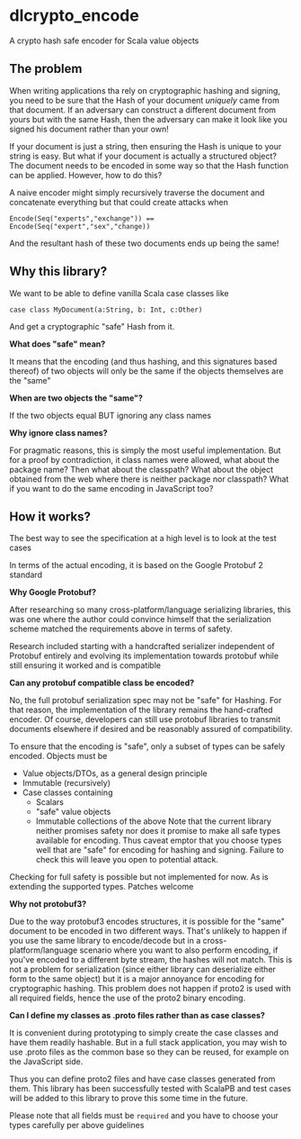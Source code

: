 dlcrypto_encode
===============

A crypto hash safe encoder for Scala value objects

The problem
-----------
When writing applications tha rely on cryptographic hashing and signing, you
need to be sure that the Hash of your document *uniquely* came from that
document. If an adversary can construct a different document from yours but 
with the same Hash, then the adversary can make it look like you signed his
document rather than your own!

If your document is just a string, then ensuring the Hash is unique to your
string is easy. But what if your document is actually a structured object?
The document needs to be encoded in some way so that the Hash function can be
applied. However, how to do this?

A naive encoder might simply recursively traverse the document and concatenate
everything but that could create attacks when

```Encode(Seq("experts","exchange")) == Encode(Seq("expert","sex","change))```

And the resultant hash of these two documents ends up being the same!

Why this library?
-----------------
We want to be able to define vanilla Scala case classes like

```case class MyDocument(a:String, b: Int, c:Other)```

And get a cryptographic "safe" Hash from it. 

**What does "safe" mean?**

It means that the encoding (and thus hashing, and this signatures based thereof) 
of two objects will only be the same if the objects themselves are the "same"

**When are two objects the "same"?**

If the two objects equal BUT ignoring any class names

**Why ignore class names?**

For pragmatic reasons, this is simply the most useful implementation. But for a
proof by contradiction, it class names were allowed, what about the package name?
Then what about the classpath? What about the object obtained from the web where
there is neither package nor classpath? What if you want to do the same encoding
in JavaScript too?

How it works?
-------------
The best way to see the specification at a high level is to look at the test cases

In terms of the actual encoding, it is based on the Google Protobuf 2 standard

**Why Google Protobuf?**

After researching so many cross-platform/language serializing libraries, this was
one where the author could convince himself that the serialization scheme matched
the requirements above in terms of safety.

Research included starting with a handcrafted serializer independent of Protobuf 
entirely and evolving its implementation towards protobuf while still ensuring it 
worked and is compatible

**Can any protobuf compatible class be encoded?**

No, the full protobuf serialization spec may not be "safe" for Hashing. For that
reason, the implementation of the library remains the hand-crafted encoder. Of
course, developers can still use protobuf libraries to transmit documents elsewhere
if desired and be reasonably assured of compatibility.

To ensure that the encoding is "safe", only a subset of types can be safely encoded.
Objects must be
- Value objects/DTOs, as a general design principle 
- Immutable (recursively)
- Case classes containing
  - Scalars
  - "safe" value objects
  - Immutable collections of the above
Note that the current library neither promises safety nor does it promise to make all
safe types available for encoding. Thus caveat emptor that you choose types well that are
"safe" for encoding for hashing and signing. Failure to check this will leave you open
to potential attack.

Checking for full safety is possible but not implemented for now. As is extending the 
supported types. Patches welcome

**Why not protobuf3?**

Due to the way protobuf3 encodes structures, it is possible for the "same" document
to be encoded in two different ways. That's unlikely to happen if you use the same
library to encode/decode but in a cross-platform/language scenario where you want to
also perform encoding, if you've encoded to a different byte stream, the hashes will
not match. This is not a problem for serialization (since either library can 
deserialize either form to the same object) but it is a major annoyance for encoding
for cryptographic hashing. 
This problem does not happen if proto2 is used with all required fields, hence the use of
the proto2 binary encoding.
 
**Can I define my classes as .proto files rather than as case classes?**

It is convenient during prototyping to simply create the case classes and have them readily
hashable. But in a full stack application, you may wish to use .proto files as the common
base so they can be reused, for example on the JavaScript side.

Thus you can define proto2 files and have case classes generated from them. This library
has been successfully tested with ScalaPB and test cases will be added to this library
to prove this some time in the future.

Please note that all fields must be `required` and you have to choose your types carefully
per above guidelines